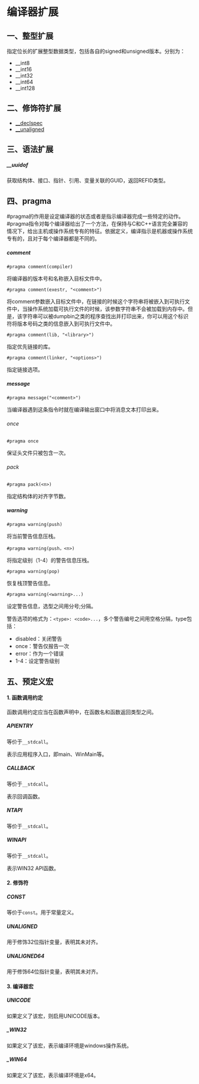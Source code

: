 # 编译器扩展

## 一、整型扩展
指定位长的扩展整型数据类型，包括各自的signed和unsigned版本。分别为：
- __int8
- __int16
- __int32
- __int64
- __int128

## 二、修饰符扩展

- [__declspec](__declspec.md)
- [__unaligned](__unaligned.md)

## 三、语法扩展

##### __uuidof

获取结构体、接口、指针、引用、变量关联的GUID，返回REFID类型。

## 四、pragma

#pragma的作用是设定编译器的状态或者是指示编译器完成一些特定的动作。#pragma指令对每个编译器给出了一个方法，在保持与C和C++语言完全兼容的情况下，给出主机或操作系统专有的特征。依据定义，编译指示是机器或操作系统专有的，且对于每个编译器都是不同的。

##### comment
```
#pragma comment(compiler)
```

将编译器的版本号和名称嵌入目标文件中。

```
#pragma comment(exestr, "<comment>")
```

将comment参数嵌入目标文件中，在链接的时候这个字符串将被嵌入到可执行文件中，当操作系统加载可执行文件的时候，该参数字符串不会被加载到内存中。但是，该字符串可以被dumpbin之类的程序查找出并打印出来，你可以用这个标识符将版本号码之类的信息嵌入到可执行文件中。

``` 
#pragma comment(lib, "<library>")
```

指定优先链接的库。

```
#pragma comment(linker, "<options>")
```

指定链接选项。

##### message
```
#pragma message("<comment>")
```

当编译器遇到这条指令时就在编译输出窗口中将消息文本打印出来。

###### once
```
#pragma once
```

保证头文件只被包含一次。

###### pack
```
#pragma pack(<n>)
```

指定结构体的对齐字节数。

##### warning
```
#pragma warning(push)
```

将当前警告信息压栈。

```
#pragma warning(push，<n>)
```

将指定级别（1-4）的警告信息压栈。

```
#pragma warning(pop)
```

恢复栈顶警告信息。

```
#pragma warning(<warning>...)
```

设定警告信息，选型之间用分号;分隔。

警告选项的格式为：`<type>: <code>...`，多个警告编号之间用空格分隔，type包括： 
- disabled：关闭警告 
- once：警告仅报告一次 
- error：作为一个错误 
- 1-4：设定警告级别

## 五、预定义宏

#### 1. 函数调用约定

函数调用约定应当在函数声明中，在函数名和函数返回类型之间。

##### APIENTRY
等价于`__stdcall`。

表示应用程序入口，即main、WinMain等。

##### CALLBACK
等价于`__stdcall`。

表示回调函数。

##### NTAPI
等价于`__stdcall`。

##### WINAPI
等价于`__stdcall`。

表示WIN32 API函数。

#### 2. 修饰符
##### CONST
等价于`const`。用于常量定义。

##### UNALIGNED
用于修饰32位指针变量，表明其未对齐。

##### UNALIGNED64
用于修饰64位指针变量，表明其未对齐。

#### 3. 编译器宏
##### UNICODE
如果定义了该宏，则启用UNICODE版本。

##### _WIN32
如果定义了该宏，表示编译环境是windows操作系统。

##### _WIN64
如果定义了该宏，表示编译环境是x64。